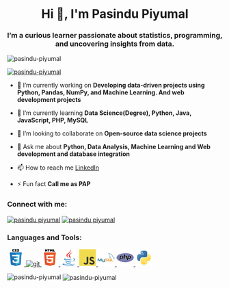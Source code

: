 <h1 align="center">Hi 👋, I'm Pasindu Piyumal</h1>
<h3 align="center">I’m a curious learner passionate about statistics, programming, and uncovering insights from data.</h3>

<p align="left"> <img src="https://komarev.com/ghpvc/?username=pasindu-piyumal&label=Profile%20views&color=0e75b6&style=flat" alt="pasindu-piyumal" /> </p>

<p align="left"> <a href="https://github.com/ryo-ma/github-profile-trophy"><img src="https://github-profile-trophy.vercel.app/?username=pasindu-piyumal" alt="pasindu-piyumal" /></a> </p>

- 🔭 I’m currently working on **Developing data-driven projects using Python, Pandas, NumPy, and Machine Learning. And web development projects**

- 🌱 I’m currently learning **Data Science(Degree), Python, Java, JavaScript, PHP, MySQL**

- 👯 I’m looking to collaborate on **Open-source data science projects**

- 💬 Ask me about **Python, Data Analysis, Machine Learning and Web development and database integration**

- 📫 How to reach me <a href="https://www.linkedin.com/in/pasindu-piyumal/" target="blank">LinkedIn</a>

- ⚡ Fun fact **Call me as PAP**

<h3 align="left">Connect with me:</h3>
<p align="left">
<a href="https://linkedin.com/in/pasindu piyumal" target="blank"><img align="center" src="https://raw.githubusercontent.com/rahuldkjain/github-profile-readme-generator/master/src/images/icons/Social/linked-in-alt.svg" alt="pasindu piyumal" height="30" width="40" /></a>
<a href="https://kaggle.com/pasindu piyumal" target="blank"><img align="center" src="https://raw.githubusercontent.com/rahuldkjain/github-profile-readme-generator/master/src/images/icons/Social/kaggle.svg" alt="pasindu piyumal" height="30" width="40" /></a>
</p>

<h3 align="left">Languages and Tools:</h3>
<p align="left"> <a href="https://www.w3schools.com/css/" target="_blank" rel="noreferrer"> <img src="https://raw.githubusercontent.com/devicons/devicon/master/icons/css3/css3-original-wordmark.svg" alt="css3" width="40" height="40"/> </a> <a href="https://git-scm.com/" target="_blank" rel="noreferrer"> <img src="https://www.vectorlogo.zone/logos/git-scm/git-scm-icon.svg" alt="git" width="40" height="40"/> </a> <a href="https://www.w3.org/html/" target="_blank" rel="noreferrer"> <img src="https://raw.githubusercontent.com/devicons/devicon/master/icons/html5/html5-original-wordmark.svg" alt="html5" width="40" height="40"/> </a> <a href="https://www.java.com" target="_blank" rel="noreferrer"> <img src="https://raw.githubusercontent.com/devicons/devicon/master/icons/java/java-original.svg" alt="java" width="40" height="40"/> </a> <a href="https://developer.mozilla.org/en-US/docs/Web/JavaScript" target="_blank" rel="noreferrer"> <img src="https://raw.githubusercontent.com/devicons/devicon/master/icons/javascript/javascript-original.svg" alt="javascript" width="40" height="40"/> </a> <a href="https://www.mysql.com/" target="_blank" rel="noreferrer"> <img src="https://raw.githubusercontent.com/devicons/devicon/master/icons/mysql/mysql-original-wordmark.svg" alt="mysql" width="40" height="40"/> </a> <a href="https://www.php.net" target="_blank" rel="noreferrer"> <img src="https://raw.githubusercontent.com/devicons/devicon/master/icons/php/php-original.svg" alt="php" width="40" height="40"/> </a> <a href="https://www.python.org" target="_blank" rel="noreferrer"> <img src="https://raw.githubusercontent.com/devicons/devicon/master/icons/python/python-original.svg" alt="python" width="40" height="40"/> </a> </p>

<p><img align="left" src="https://github-readme-stats.vercel.app/api/top-langs?username=pasindu-piyumal&show_icons=true&locale=en&layout=compact" alt="pasindu-piyumal" /></p>

<p>&nbsp;<img align="center" src="https://github-readme-stats.vercel.app/api?username=pasindu-piyumal&show_icons=true&locale=en" alt="pasindu-piyumal" /></p>
